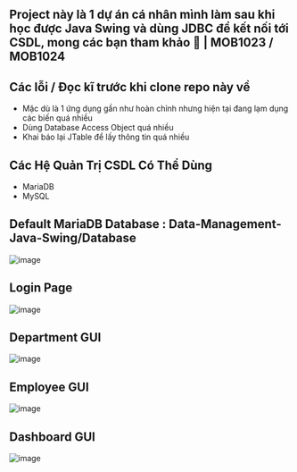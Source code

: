## **Project này là 1 dự án cá nhân mình làm sau khi học được Java Swing và dùng JDBC để kết nối tới CSDL, mong các bạn tham khảo 💖 | MOB1023 / MOB1024**

## Các lỗi / Đọc kĩ trước khi clone repo này về
- Mặc dù là 1 ứng dụng gần như hoàn chỉnh nhưng hiện tại đang lạm dụng các biến quá nhiều
- Dùng Database Access Object quá nhiều
- Khai báo lại JTable để lấy thông tin quá nhiều

## Các Hệ Quản Trị CSDL Có Thể Dùng
- MariaDB
- MySQL

## Default MariaDB Database : Data-Management-Java-Swing/Database
![image](https://github.com/user-attachments/assets/cea85e70-97e2-46d5-a452-deace4288db1)

## Login Page
![image](https://github.com/user-attachments/assets/1b4ba268-1b16-42b6-a29f-e2dd90d76a6c)

## Department GUI
![image](https://github.com/user-attachments/assets/c301f3bd-aaae-4770-a7ec-896d5b4132ce)

## Employee GUI 
![image](https://github.com/user-attachments/assets/d6bbd56c-5c4b-455f-ae99-306ac3ec832e)

## Dashboard GUI 
![image](https://github.com/user-attachments/assets/ac789cb1-284c-4096-8a33-6f4dbecf0da6)
